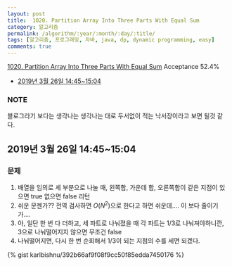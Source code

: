 ```yaml
---
layout: post
title:  1020. Partition Array Into Three Parts With Equal Sum
category: 알고리즘
permalink: /algorithm/:year/:month/:day/:title/
tags: [알고리즘, 프로그래밍, 자바, java, dp, dynamic programming, easy]
comments: true
---
```

[1020. Partition Array Into Three Parts With Equal Sum](https://leetcode.com/problems/partition-array-into-three-parts-with-equal-sum/)
Acceptance 52.4%

* [2019년 3월 26일 14:45~15:04](#2019년-3월-26일-14451504)

### NOTE
블로그라기 보다는 생각나는 생각나는 대로 두서없이 적는 낙서장이라고 보면 될것 같다.

## 2019년 3월 26일 14:45~15:04
### 문제

1. 배열을 임의로 세 부분으로 나눌 때, 왼쪽합, 가운데 합, 오른쪽합이 같은 지점이 있으면 true 없으면 false 리턴
2. 쉬운 문젠가?? 전역 검사하면 $O(N^2)$으로 한다고 하면 쉬운데.... 이 보다 줄이기가....
3. 아, 일단 한 번 다 더하고, 세 파트로 나눠졌을 때 각 파트는 1/3로 나눠져야하니깐, 3으로 나눠떨어지지 않으면 무조건 false
4. 나눠떨어지면, 다시 한 번 순회해서 1/3이 되는 지점의 수를 세면 되겠다.

{% gist karlbishnu/392b66af9f08f9cc50f85edda7450176 %}
